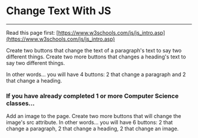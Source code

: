 # Change Text With JS
---
Read this page first: [https://www.w3schools.com/js/js_intro.asp](https://www.w3schools.com/js/js_intro.asp)

Create two buttons that change the text of a paragraph's text to say two different things. Create two more buttons that changes a heading's text to say two different things.

In other words... you will have 4 buttons: 2 that change a paragraph and 2 that change a heading.

### If you have already completed 1 or more Computer Science classes...

Add an image to the page. Create two more buttons that will change the image's src attribute. In other words... you will have 6 buttons: 2 that change a paragraph, 2 that change a heading, 2 that change an image.
  